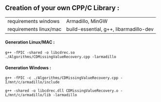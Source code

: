 ## Creation of your own CPP/C Library : 
<table>
    <tr>
        <td>requirements windows</td>
        <td>Armadillo, MinGW</td>
    </tr>
    <tr>
        <td>requirements linux/mac</td>
        <td>build-essential, g++, libarmadillo-dev</td>
    </tr>
</table>


#### Generation Linux/MAC :
```
g++ -fPIC -shared -o libcdrec.so ./Algorithms/CDMissingValueRecovery.cpp -larmadillo
```
#### Generation Windows :
```
g++ -fPIC -c ./Algorithms/CDMissingValueRecovery.cpp -I/mnt/c/armadillo/include

g++ -shared -o libcdrec.dll CDMissingValueRecovery.o -L/mnt/c/armadillo/lib -larmadillo
```